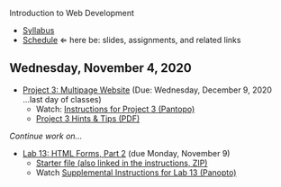 Introduction to Web Development

- [Syllabus](syllabus.md)
- [Schedule](schedule.md)   &lArr; here be: slides, assignments, and related links

## Wednesday, November 4, 2020

- [Project 3: Multipage Website](project03-multipage-website/instructions.md) (Due: Wednesday, December 9, 2020 ...last day of classes)
  - Watch: [Instructions for Project 3 (Pantopo)](https://rochester.hosted.panopto.com/Panopto/Pages/Viewer.aspx?id=c5a03407-f8e7-48aa-b1bd-ac6700df1386)
  - [Project 3 Hints & Tips (PDF)](20-project3/project3-structure.pdf)

*Continue work on...*

- [Lab 13: HTML Forms, Part 2](lab13-html-forms2/instructions.md) (due Monday, November 9)
  - [Starter file (also linked in the instructions, ZIP)](lab13-html-forms2/form_processing_script.zip)
  - Watch [Supplemental Instructions for Lab 13 (Panopto)](https://rochester.hosted.panopto.com/Panopto/Pages/Viewer.aspx?id=09a8127a-f167-4949-a3f8-ac65016cdd12)


